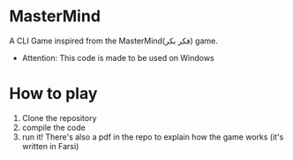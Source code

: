 # MasterMind
A CLI Game inspired from the MasterMind(فکر بکر) game.
* Attention: This code is made to be used on Windows
# How to play
1. Clone the repository
2. compile the code
3. run it! There's also a pdf in the repo to explain how the game works (it's written in Farsi)
